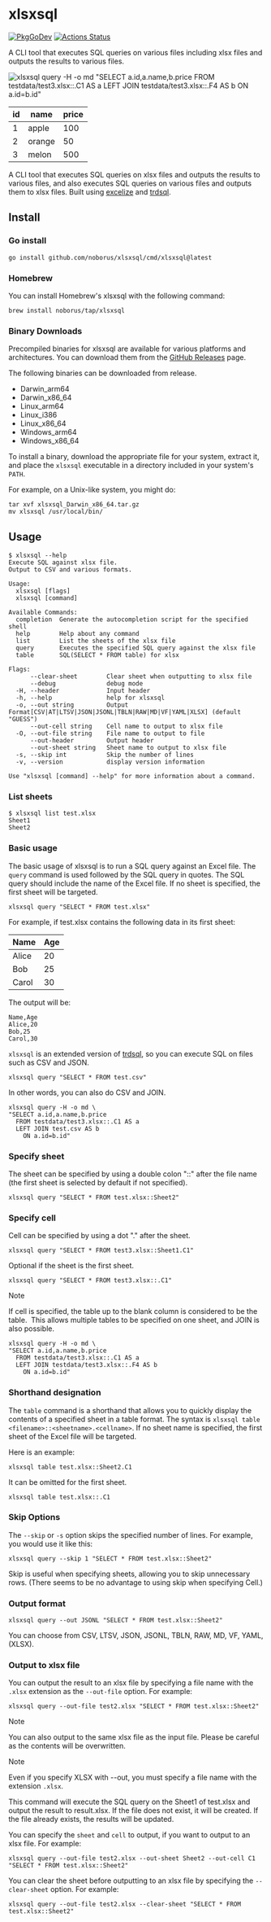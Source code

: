 # xlsxsql

[![PkgGoDev](https://pkg.go.dev/badge/github.com/noborus/xlsxsql)](https://pkg.go.dev/github.com/noborus/xlsxsql)
[![Actions Status](https://github.com/noborus/xlsxsql/workflows/Go/badge.svg)](https://github.com/noborus/xlsxsql/actions)

A CLI tool that executes SQL queries on various files including xlsx files and outputs the results to various files.

![xlsxsql query -H -o md "SELECT a.id,a.name,b.price FROM testdata/test3.xlsx::.C1 AS a LEFT JOIN testdata/test3.xlsx::.F4 AS b ON a.id=b.id"](docs/xlsxsql.png)

| id |  name  | price |
|----|--------|-------|
|  1 | apple  |   100 |
|  2 | orange |    50 |
|  3 | melon  |   500 |

A CLI tool that executes SQL queries on xlsx files and outputs the results to various files, and also executes SQL queries on various files and outputs them to xlsx files.
Built using [excelize](https://github.com/qax-os/excelize) and [trdsql](https://github.com/noborus/trdsql).

## Install

### Go install

```console
go install github.com/noborus/xlsxsql/cmd/xlsxsql@latest
```

### Homebrew

You can install Homebrew's xlsxsql with the following command:

```console
brew install noborus/tap/xlsxsql
```

### Binary Downloads

Precompiled binaries for xlsxsql are available for various platforms and architectures. You can download them from the [GitHub Releases](https://github.com/noborus/xlsxsql/releases) page.

The following binaries can be downloaded from release.

- Darwin_arm64
- Darwin_x86_64
- Linux_arm64
- Linux_i386
- Linux_x86_64
- Windows_arm64
- Windows_x86_64

To install a binary, download the appropriate file for your system, extract it, and place the `xlsxsql` executable in a directory included in your system's `PATH`.

For example, on a Unix-like system, you might do:

```console
tar xvf xlsxsql_Darwin_x86_64.tar.gz
mv xlsxsql /usr/local/bin/
```

## Usage

```console
$ xlsxsql --help
Execute SQL against xlsx file.
Output to CSV and various formats.

Usage:
  xlsxsql [flags]
  xlsxsql [command]

Available Commands:
  completion  Generate the autocompletion script for the specified shell
  help        Help about any command
  list        List the sheets of the xlsx file
  query       Executes the specified SQL query against the xlsx file
  table       SQL(SELECT * FROM table) for xlsx

Flags:
      --clear-sheet        Clear sheet when outputting to xlsx file
      --debug              debug mode
  -H, --header             Input header
  -h, --help               help for xlsxsql
  -o, --out string         Output Format[CSV|AT|LTSV|JSON|JSONL|TBLN|RAW|MD|VF|YAML|XLSX] (default "GUESS")
      --out-cell string    Cell name to output to xlsx file
  -O, --out-file string    File name to output to file
      --out-header         Output header
      --out-sheet string   Sheet name to output to xlsx file
  -s, --skip int           Skip the number of lines
  -v, --version            display version information

Use "xlsxsql [command] --help" for more information about a command.
```

### List sheets

```console
$ xlsxsql list test.xlsx
Sheet1
Sheet2
```

### Basic usage

The basic usage of xlsxsql is to run a SQL query against an Excel file.
The `query` command is used followed by the SQL query in quotes.
The SQL query should include the name of the Excel file. If no sheet is specified, the first sheet will be targeted.

```console
xlsxsql query "SELECT * FROM test.xlsx"
```

For example, if test.xlsx contains the following data in its first sheet:

| Name  | Age |
| ----- | --- |
| Alice | 20  |
| Bob   | 25  |
| Carol | 30  |

The output will be:

```csv
Name,Age
Alice,20
Bob,25
Carol,30
```

`xlsxsql` is an extended version of [trdsql](https://github.com/noborus/trdsql),
so you can execute SQL on files such as CSV and JSON.

```console
xlsxsql query "SELECT * FROM test.csv"
```

In other words, you can also do CSV and JOIN.

```console
xlsxsql query -H -o md \
"SELECT a.id,a.name,b.price 
  FROM testdata/test3.xlsx::.C1 AS a
  LEFT JOIN test.csv AS b 
    ON a.id=b.id"
```

### Specify sheet

The sheet can be specified by using a double colon "::" after the file name
(the first sheet is selected by default if not specified).

```console
xlsxsql query "SELECT * FROM test.xlsx::Sheet2"
```

### Specify cell

Cell can be specified by using a dot "." after the sheet.

```console
xlsxsql query "SELECT * FROM test3.xlsx::Sheet1.C1"
```

Optional if the sheet is the first sheet.

```console
xlsxsql query "SELECT * FROM test3.xlsx::.C1"
```

> [!NOTE]
> If cell is specified, the table up to the blank column is considered to be the table.
​
This allows multiple tables to be specified on one sheet, and JOIN is also possible.

```console
xlsxsql query -H -o md \
"SELECT a.id,a.name,b.price 
  FROM testdata/test3.xlsx::.C1 AS a
  LEFT JOIN testdata/test3.xlsx::.F4 AS b 
    ON a.id=b.id"
```

### Shorthand designation

The `table` command is a shorthand that allows you to quickly display the contents of a specified sheet in a table format.
The syntax is `xlsxsql table <filename>::<sheetname>.<cellname>`.
If no sheet name is specified, the first sheet of the Excel file will be targeted.

Here is an example:

```console
xlsxsql table test.xlsx::Sheet2.C1
```

It can be omitted for the first sheet.

```console
xlsxsql table test.xlsx::.C1
```

### Skip Options

The `--skip` or `-s` option skips the specified number of lines.
For example, you would use it like this:

```console
xlsxsql query --skip 1 "SELECT * FROM test.xlsx::Sheet2"
```

Skip is useful when specifying sheets, allowing you to skip unnecessary rows.
(There seems to be no advantage to using skip when specifying Cell.)

### Output format

```console
xlsxsql query --out JSONL "SELECT * FROM test.xlsx::Sheet2"
```

You can choose from CSV, LTSV, JSON, JSONL, TBLN, RAW, MD, VF, YAML, (XLSX).

### Output to xlsx file

You can output the result to an xlsx file by specifying a file name with the `.xlsx` extension as the `--out-file` option. For example:

```console
xlsxsql query --out-file test2.xlsx "SELECT * FROM test.xlsx::Sheet2"
```

> [!NOTE]
> You can also output to the same xlsx file as the input file. Please be careful as the contents will be overwritten.

> [!NOTE]
> Even if you specify XLSX with --out, you must specify a file name with the extension `.xlsx`.

This command will execute the SQL query on the Sheet1 of test.xlsx and output the result to result.xlsx.
If the file does not exist, it will be created. If the file already exists, the results will be updated.

You can specify the `sheet` and `cell` to output, if you want to output to an xlsx file. For example:

```console
xlsxsql query --out-file test2.xlsx --out-sheet Sheet2 --out-cell C1 "SELECT * FROM test.xlsx::Sheet2"
```

You can clear the sheet before outputting to an xlsx file by specifying the `--clear-sheet` option. For example:

```console
xlsxsql query --out-file test2.xlsx --clear-sheet "SELECT * FROM test.xlsx::Sheet2"
```
